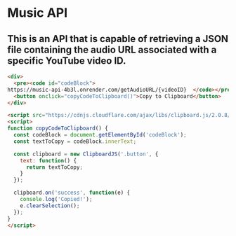 # Music API
## This is an API that is capable of retrieving a JSON file containing the audio URL associated with a specific YouTube video ID.

```html
<div>
  <pre><code id="codeBlock">  
https://music-api-4b3l.onrender.com/getAudioURL/{videoID}  </code></pre>
  <button onclick="copyCodeToClipboard()">Copy to Clipboard</button>
</div>

<script src="https://cdnjs.cloudflare.com/ajax/libs/clipboard.js/2.0.8/clipboard.min.js"></script>
<script>
function copyCodeToClipboard() {
  const codeBlock = document.getElementById('codeBlock');
  const textToCopy = codeBlock.innerText;

  const clipboard = new ClipboardJS('.button', {
    text: function() {
      return textToCopy;
    }
  });

  clipboard.on('success', function(e) {
    console.log('Copied!');
    e.clearSelection();
  });
}
</script>


